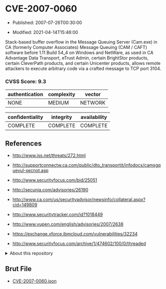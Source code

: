 # CVE-2007-0060

- Published: 2007-07-26T00:30:00

- Modified: 2021-04-14T15:46:00

Stack-based buffer overflow in the Message Queuing Server (Cam.exe) in CA (formerly Computer Associates) Message Queuing (CAM / CAFT) software before 1.11 Build 54_4 on Windows and NetWare, as used in CA Advantage Data Transport, eTrust Admin, certain BrightStor products, certain CleverPath products, and certain Unicenter products, allows remote attackers to execute arbitrary code via a crafted message to TCP port 3104.

### CVSS Score: **9.3**

| authentication | complexity | vector |
| --- | --- | --- |
| NONE | MEDIUM | NETWORK |

| confidentiality | integrity | availability |
| --- | --- | --- |
| COMPLETE | COMPLETE | COMPLETE |

## References

* http://www.iss.net/threats/272.html

* http://supportconnectw.ca.com/public/dto_transportit/infodocs/camsgquevul-secnot.asp

* http://www.securityfocus.com/bid/25051

* http://secunia.com/advisories/26190

* http://www.ca.com/us/securityadvisor/newsinfo/collateral.aspx?cid=149809

* http://www.securitytracker.com/id?1018449

* http://www.vupen.com/english/advisories/2007/2638

* https://exchange.xforce.ibmcloud.com/vulnerabilities/32234

* http://www.securityfocus.com/archive/1/474602/100/0/threaded

<details>
<summary>About this repository</summary> 

  This repository is part of the project [Live Hack CVE](https://github.com/Live-Hack-CVE). Main website can be found [www.live-hack.org](https://www.live-hack.org) 
  
  Made by [Sn0wAlice](https://github.com/Sn0wAlice) for the people that care about security and need to have a feed of the latest CVEs. Hope you enjoy it, don't forget to star the repo and follow me on [Twitter](https://twitter.com/Sn0wAlice) and [Github](https://github.com/Sn0wAlice). And that is my [personnal website](https://www.alice-snow.me/)

  - [Home Page](https://github.com/Live-Hack-CVE)
  - [Framework](https://github.com/Live-Hack-CVE/cve-framework)
  - [CVE database](https://github.com/Live-Hack-CVE/full_database)
  - [Changelog](https://github.com/Live-Hack-CVE/Changelog)
</details>

## Brut File

* [CVE-2007-0060.json](https://raw.githubusercontent.com/Live-Hack-CVE/full_database/main/cves/2007/CVE-2007-0060.json)

